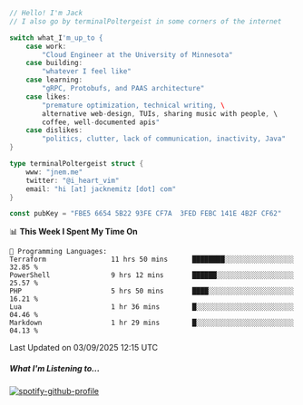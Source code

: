 ```go
// Hello! I'm Jack
// I also go by terminalPoltergeist in some corners of the internet

switch what_I'm_up_to {
    case work:
        "Cloud Engineer at the University of Minnesota"
    case building:
        "whatever I feel like"
    case learning:
        "gRPC, Protobufs, and PAAS architecture"
    case likes:
        "premature optimization, technical writing, \
        alternative web-design, TUIs, sharing music with people, \
        coffee, well-documented apis"
    case dislikes:
        "politics, clutter, lack of communication, inactivity, Java"
}

type terminalPoltergeist struct {
    www: "jnem.me"
    twitter: "@i_heart_vim"
    email: "hi [at] jacknemitz [dot] com"
}

const pubKey = "FBE5 6654 5B22 93FE CF7A  3FED FEBC 141E 4B2F CF62"
```

<!--START_SECTION:waka-->
📊 **This Week I Spent My Time On** 

```text
💬 Programming Languages: 
Terraform                11 hrs 50 mins      ████████░░░░░░░░░░░░░░░░░   32.85 % 
PowerShell               9 hrs 12 mins       ██████░░░░░░░░░░░░░░░░░░░   25.57 % 
PHP                      5 hrs 50 mins       ████░░░░░░░░░░░░░░░░░░░░░   16.21 % 
Lua                      1 hr 36 mins        █░░░░░░░░░░░░░░░░░░░░░░░░   04.46 % 
Markdown                 1 hr 29 mins        █░░░░░░░░░░░░░░░░░░░░░░░░   04.13 % 
```


 Last Updated on 03/09/2025 12:15 UTC
<!--END_SECTION:waka-->

##### What I'm Listening to...

[![spotify-github-profile](https://jnem.me/listening-item?maxAge=2592000)](https://jnem.me/listening)
